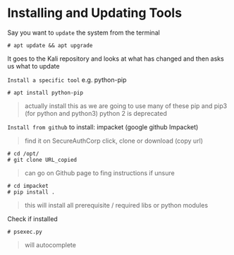 # Installing and Updating Tools

Say you want to `update` the system from the terminal
```
# apt update && apt upgrade
```
It goes to the Kali repository and looks at what has changed and then asks us what to update 

`Install a specific tool` e.g. python-pip
```
# apt install python-pip
```
> actually install this as we are going to use many of these
> pip and pip3 (for python and python3)
> python 2 is deprecated

`Install from github`
to install: impacket (google github Impacket)
> find it on SecureAuthCorp
> click, clone or download (copy url)
```
# cd /opt/
# git clone URL_copied
```
> can go on Github page to fing instructions if unsure
```
# cd impacket
# pip install . 
```
> this will install all prerequisite / required libs  or python modules

Check if installed
```
# psexec.py 
```
> will autocomplete


 


